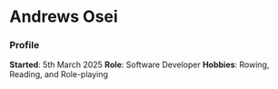 # Andrews Osei
### Profile
**Started**: 5th March 2025
**Role**: Software Developer
**Hobbies**: Rowing, Reading, and Role-playing